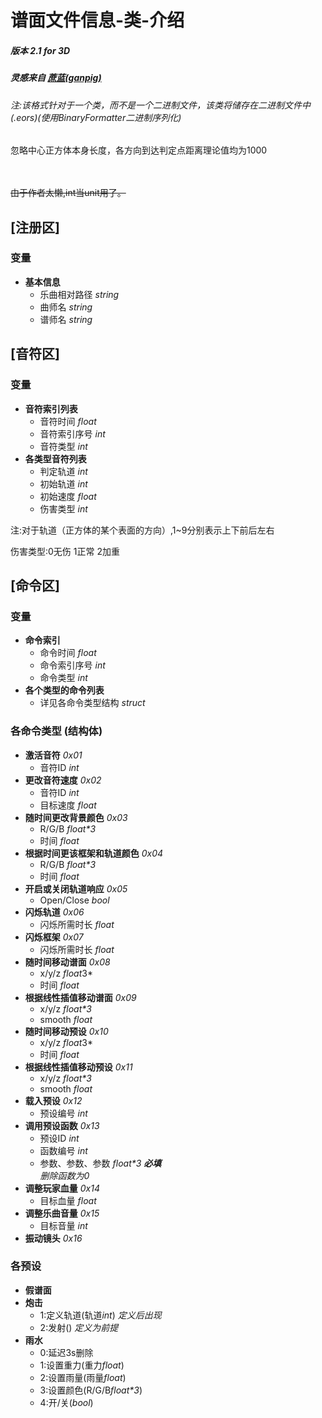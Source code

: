 # 谱面文件信息-类-介绍
##### 版本 2.1 for 3D
##### 灵感来自 [蔗蓝(ganpig)](https://github.com/ganpig)
###### *注:该格式针对于一个类，而不是一个二进制文件，该类将储存在二进制文件中(.eors)(使用BinaryFormatter二进制序列化)*

忽略中心正方体本身长度，各方向到达判定点距离理论值均为1000

<br><br>~~由于作者太懒,int当unit用了。~~

## \[注册区]
### 变量
+ **基本信息**
    + 乐曲相对路径 *string*
    + 曲师名 *string*
    + 谱师名 *string*
## \[音符区]
### 变量
+ **音符索引列表**
  	+ 音符时间 *float*
  	+ 音符索引序号 *int*
  	+ 音符类型 *int*
 + **各类型音符列表**
    + 判定轨道 *int*
    + 初始轨道 *int*
    + 初始速度 *float*
    + 伤害类型 *int*

注:对于轨道（正方体的某个表面的方向）,1~9分别表示上下前后左右  

伤害类型:0无伤 1正常 2加重

## \[命令区]
### 变量
+ **命令索引**
    + 命令时间 *float*
    + 命令索引序号 *int*
    + 命令类型 *int*
+ **各个类型的命令列表**
    + 详见各命令类型结构 *struct*
### 各命令类型 (结构体)
+ **激活音符** *0x01*
    + 音符ID *int*
+ **更改音符速度** *0x02*
    + 音符ID *int*
    + 目标速度 *float*
+ **随时间更改背景颜色** *0x03*
    + R/G/B *float\*3*
    + 时间 *float*
+ **根据时间更该框架和轨道颜色** *0x04*
    + R/G/B *float\*3*
    + 时间 *float*
+ **开启或关闭轨道响应** *0x05*
    + Open/Close *bool*
+ **闪烁轨道** *0x06*
    + 闪烁所需时长 *float*
+ **闪烁框架** *0x07*
    + 闪烁所需时长 *float*
+ **随时间移动谱面** *0x08*
    + x/y/z *float*3*
    + 时间 *float*
+ **根据线性插值移动谱面** *0x09*
    + x/y/z *float\*3*
    + smooth *float*
+ **随时间移动预设** *0x10*
    + x/y/z *float*3*
    + 时间 *float*
+ **根据线性插值移动预设** *0x11*
    + x/y/z *float\*3*
    + smooth *float*
+ **载入预设** *0x12*
    + 预设编号 *int*
+ **调用预设函数** *0x13*
    + 预设ID *int*
    + 函数编号 *int*
    + 参数、参数、参数 *float\*3* ***必填***
<br>*删除函数为0*
+ **调整玩家血量** *0x14*
    + 目标血量 *float*
+ **调整乐曲音量** *0x15*
    + 目标音量 *int*
+ **振动镜头** *0x16*
### 各预设
+ **假谱面**
+ **炮击**
    + 1:定义轨道(轨道*int*) *定义后出现*
    + 2:发射() *定义为前提*
+ **雨水**
    + 0:延迟3s删除
    + 1:设置重力(重力*float*)
    + 2:设置雨量(雨量*float*)
    + 3:设置颜色(R/G/B*float\*3*)
    + 4:开/关(*bool*)
      
